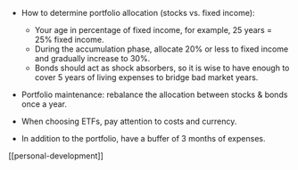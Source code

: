 -   How to determine portfolio allocation (stocks vs. fixed income):
    -   Your age in percentage of fixed income, for example, 25 years = 25% fixed income.
    -   During the accumulation phase, allocate 20% or less to fixed income and gradually increase to 30%.
    -   Bonds should act as shock absorbers, so it is wise to have enough to cover 5 years of living expenses to bridge bad market years.

-   Portfolio maintenance: rebalance the allocation between stocks & bonds once a year.
-   When choosing ETFs, pay attention to costs and currency.
-   In addition to the portfolio, have a buffer of 3 months of expenses.

[[personal-development]]